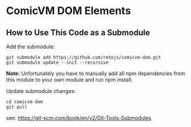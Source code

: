 # ComicVM DOM Elements

## How to Use This Code as a Submodule

Add the submodule:

```
git submodule add https://github.com/retojs/comicvm-dom.git
git submodule update --init --recursive
```

**Note:** Unfortunately you have to manually add all npm dependencies from this module to your own module and run npm install.

Update submodule changes:

``` 
cd comicvm-dom
git pull
```

see: https://git-scm.com/book/en/v2/Git-Tools-Submodules
